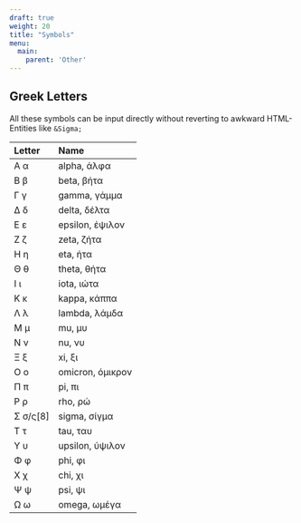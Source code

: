 ```yaml
---
draft: true
weight: 20
title: "Symbols"
menu:
  main:
    parent: 'Other'
---
```


## Greek Letters

All these symbols can be input directly without reverting to awkward HTML-Entities like `&Sigma;`


|Letter|Name|
|:-----|:---|
|Α α|alpha, άλφα|
|Β β|beta, βήτα|
|Γ γ|gamma, γάμμα|
|Δ δ|delta, δέλτα|
|Ε ε|epsilon, έψιλον|
|Ζ ζ|zeta, ζήτα|
|Η η|eta, ήτα|
|Θ θ|theta, θήτα|
|Ι ι|iota, ιώτα|
|Κ κ|kappa, κάππα|
|Λ λ|lambda, λάμδα|
|Μ μ|mu, μυ|
|Ν ν|nu, νυ|
|Ξ ξ|xi, ξι|
|Ο ο|omicron, όμικρον|
|Π π|pi, πι|
|Ρ ρ|rho, ρώ|
|Σ σ/ς[8]|sigma, σίγμα|
|Τ τ|tau, ταυ|
|Υ υ|upsilon, ύψιλον|
|Φ φ|phi, φι|
|Χ χ|chi, χι|
|Ψ ψ|psi, ψι|
|Ω ω|omega, ωμέγα|
